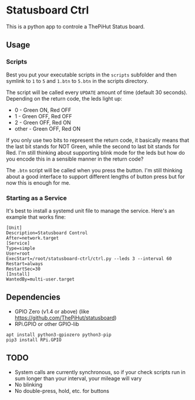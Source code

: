 # Statusboard Ctrl

This is a python app to controle a ThePiHut Status board.


## Usage

### Scripts

Best you put your executable scripts in the `scripts` subfolder and then
symlink to `1` to `5` and `1.btn` to `5.btn` in the scripts directory.

The script will be called every `UPDATE` amount of time (default 30 seconds).
Depending on the return code, the leds light up:

* 0 - Green ON, Red OFF
* 1 - Green OFF, Red OFF
* 2 - Green OFF, Red ON
* other - Green OFF, Red ON

If you only use two bits to represent the return code, it basically means
that the last bit stands for NOT Green, while the second to last bit stands
for Red. I'm still thinking about supporting blink mode for the leds but how
do you encode this in a sensible manner in the return code?

The `.btn` script will be called when you press the button. I'm still thinking
about a good interface to support different lengths of button press but for now
this is enough for me.

### Starting as a Service

It's best to install a systemd unit file to manage the service. Here's an example
that works fine:

```
[Unit]
Description=Statusboard Control
After=network.target
[Service]
Type=simple
User=root
ExecStart=/root/statusboard-ctrl/ctrl.py --leds 3 --interval 60
Restart=always
RestartSec=30
[Install]
WantedBy=multi-user.target
```

## Dependencies

* GPIO Zero (v1.4 or above) (like https://github.com/ThePiHut/statusboard)
* RPi.GPIO or other GPIO-lib

```
apt install python3-gpiozero python3-pip
pip3 install RPi.GPIO
```

## TODO

* System calls are currently synchronous, so if your check scripts run in sum longer
than your interval, your mileage will vary
* No blinking
* No double-press, hold, etc. for buttons
